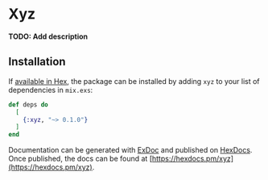 # Xyz

**TODO: Add description**

## Installation

If [available in Hex](https://hex.pm/docs/publish), the package can be installed
by adding `xyz` to your list of dependencies in `mix.exs`:

```elixir
def deps do
  [
    {:xyz, "~> 0.1.0"}
  ]
end
```

Documentation can be generated with [ExDoc](https://github.com/elixir-lang/ex_doc)
and published on [HexDocs](https://hexdocs.pm). Once published, the docs can
be found at [https://hexdocs.pm/xyz](https://hexdocs.pm/xyz).

